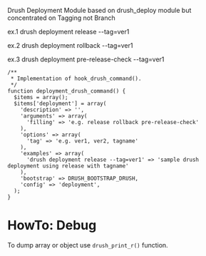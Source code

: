 Drush Deployment Module
based on drush_deploy module but concentrated on Tagging not Branch

ex.1
drush deployment release --tag=ver1

ex.2
drush deployment rollback --tag=ver1

ex.3
drush deployment pre-release-check --tag=ver1


```
/**
 * Implementation of hook_drush_command().
 */
function deployment_drush_command() {
  $items = array();
  $items['deployment'] = array(
    'description' => '',
    'arguments' => array(
      'filling' => 'e.g. release rollback pre-release-check'
    ),
    'options' => array(
      'tag' => 'e.g. ver1, ver2, tagname'
    ),
    'examples' => array(
      'drush deployment release --tag=ver1' => 'sample drush deployment using release with tagname'
    ),
    'bootstrap' => DRUSH_BOOTSTRAP_DRUSH,
    'config' => 'deployment',
  );
}
```

HowTo: Debug
============

To dump array or object use `drush_print_r()` function.
